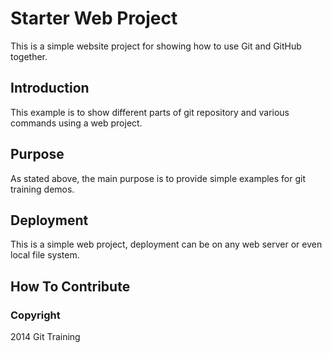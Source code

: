 # Starter Web Project

This is a simple website project for showing how to use Git and GitHub together.

## Introduction

This example is to show different parts of git repository and various commands using a web project.

## Purpose

As stated above, the main purpose is to provide simple examples for git training demos.

## Deployment

This is a simple web project, deployment can be on any web server or even local file system.

## How To Contribute

### Copyright

2014 Git Training